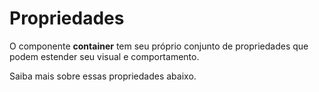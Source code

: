 # Propriedades

O componente **container** tem seu próprio conjunto de propriedades que podem estender seu visual e comportamento. 

Saiba mais sobre essas propriedades abaixo.